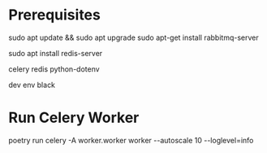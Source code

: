 # Prerequisites

sudo apt update && sudo apt upgrade
sudo apt-get install rabbitmq-server

sudo apt install redis-server

celery
redis
python-dotenv

dev env
black
# Run Celery Worker
poetry run celery -A worker.worker worker  --autoscale 10 --loglevel=info
